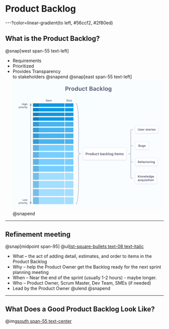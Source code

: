 # Product Backlog
---?color=linear-gradient(to left, #56ccf2, #2f80ed)
## What is the Product Backlog?
@snap[west span-55 text-left]
- Requirements
- Prioritized
- Provides Transparency<br>to stakeholders
@snapend
@snap[east span-55 text-left]
![width=250](assets/img/product-backlog.png)
@snapend

---
## Refinement meeting
@snap[midpoint span-95]
@ul[list-square-bullets text-08 text-italic](true)
- What – the act of adding detail, estimates, and order to items in the Product Backlog
- Why – help the Product Owner get the Backlog ready for the next sprint planning meeting
- When – Near the end of the sprint (usually 1-2 hours) - maybe longer.
- Who – Product Owner, Scrum Master, Dev Team, SMEs (if needed)
- Lead by the Product Owner
@ulend
@snapend

---
## What Does a Good Product Backlog Look Like?
@img[south span-55 text-center](assets/img/deep.png)
